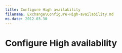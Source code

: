```yaml
---
title: Configure High availability
filename: Exchange\Configure-High-availability.md
ms.date: 2012.03.30
---
```


# Configure High availability

